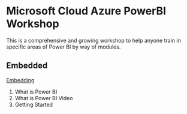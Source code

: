 # Microsoft Cloud Azure PowerBI Workshop
This is a comprehensive and growing workshop to help anyone train in specific areas of Power BI by way of modules.

## Embedded

[Embedding](https://msit.powerbi.com/groups/me/dashboards/85d29b67-df06-4d56-b762-e9e81d2d8d4c?ctid=72f988bf-86f1-41af-91ab-2d7cd011db47)

1.  What is Power BI
2.  What is Power BI Video
3.  Getting Started


